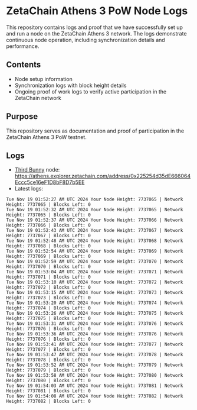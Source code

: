 # ZetaChain Athens 3 PoW Node Logs
This repository contains logs and proof that we have successfully set up and run a node on the ZetaChain Athens 3 network. The logs demonstrate continuous node operation, including synchronization details and performance.

## Contents
- Node setup information
- Synchronization logs with block height details
- Ongoing proof of work logs to verify active participation in the ZetaChain network

## Purpose
This repository serves as documentation and proof of participation in the ZetaChain Athens 3 PoW testnet.

## Logs

- [Third Bunny](https://thirdbunny.xyz/) node: https://athens.explorer.zetachain.com/address/0x225254d35dE666064Eccc5ce16eF1D8bF8D7b5EE
- Latest logs:
```
Tue Nov 19 01:52:27 AM UTC 2024 Your Node Height: 7737065 | Network Height: 7737065 | Blocks Left: 0
Tue Nov 19 01:52:32 AM UTC 2024 Your Node Height: 7737065 | Network Height: 7737065 | Blocks Left: 0
Tue Nov 19 01:52:37 AM UTC 2024 Your Node Height: 7737066 | Network Height: 7737066 | Blocks Left: 0
Tue Nov 19 01:52:43 AM UTC 2024 Your Node Height: 7737067 | Network Height: 7737067 | Blocks Left: 0
Tue Nov 19 01:52:48 AM UTC 2024 Your Node Height: 7737068 | Network Height: 7737068 | Blocks Left: 0
Tue Nov 19 01:52:54 AM UTC 2024 Your Node Height: 7737069 | Network Height: 7737069 | Blocks Left: 0
Tue Nov 19 01:52:59 AM UTC 2024 Your Node Height: 7737070 | Network Height: 7737070 | Blocks Left: 0
Tue Nov 19 01:53:04 AM UTC 2024 Your Node Height: 7737071 | Network Height: 7737071 | Blocks Left: 0
Tue Nov 19 01:53:10 AM UTC 2024 Your Node Height: 7737072 | Network Height: 7737072 | Blocks Left: 0
Tue Nov 19 01:53:15 AM UTC 2024 Your Node Height: 7737073 | Network Height: 7737073 | Blocks Left: 0
Tue Nov 19 01:53:20 AM UTC 2024 Your Node Height: 7737074 | Network Height: 7737074 | Blocks Left: 0
Tue Nov 19 01:53:26 AM UTC 2024 Your Node Height: 7737075 | Network Height: 7737075 | Blocks Left: 0
Tue Nov 19 01:53:31 AM UTC 2024 Your Node Height: 7737076 | Network Height: 7737076 | Blocks Left: 0
Tue Nov 19 01:53:36 AM UTC 2024 Your Node Height: 7737076 | Network Height: 7737076 | Blocks Left: 0
Tue Nov 19 01:53:41 AM UTC 2024 Your Node Height: 7737077 | Network Height: 7737077 | Blocks Left: 0
Tue Nov 19 01:53:47 AM UTC 2024 Your Node Height: 7737078 | Network Height: 7737078 | Blocks Left: 0
Tue Nov 19 01:53:52 AM UTC 2024 Your Node Height: 7737079 | Network Height: 7737079 | Blocks Left: 0
Tue Nov 19 01:53:58 AM UTC 2024 Your Node Height: 7737080 | Network Height: 7737080 | Blocks Left: 0
Tue Nov 19 01:54:03 AM UTC 2024 Your Node Height: 7737081 | Network Height: 7737081 | Blocks Left: 0
Tue Nov 19 01:54:08 AM UTC 2024 Your Node Height: 7737082 | Network Height: 7737082 | Blocks Left: 0
```
